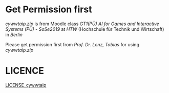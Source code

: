 # Get Permission first
*cywwtaip.zip* is from Moodle class *GT1(PÜ) AI for Games and Interactive Systems (PÜ) - SoSe2019* at *HTW* (Hochschule für Technik und Wirtschaft) in *Berlin*

Please get permission first from *Prof. Dr. Lenz, Tobias* for using *cywwtaip.zip*

# LICENCE
[LICENSE_cywwtaip](LICENSE_cywwtaip)